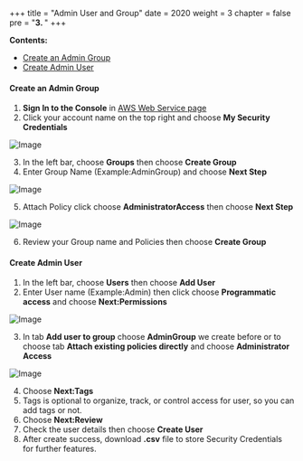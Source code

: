 +++
title = "Admin User and Group"
date = 2020
weight = 3
chapter = false
pre = "<b>3. </b>"
+++

**Contents:**
- [Create an Admin Group](#create-an-admin-group)
- [Create Admin User](#create-admin-user)

#### Create an Admin Group

1. **Sign In to the Console** in [AWS Web Service page](https://aws.amazon.com/)
2. Click your account name on the top right and choose **My Security Credentials**

![Image](/images/1-account-setup/MySecurity.png?width=15pc)

3. In the left bar, choose **Groups** then choose **Create Group**
4. Enter Group Name (Example:AdminGroup) and choose **Next Step**

![Image](/images/1-account-setup/GroupName.png?width=90pc)

5. Attach Policy click choose **AdministratorAccess** then choose **Next Step**

![Image](/images/1-account-setup/GroupPolicy.png?width=90pc)

6. Review your Group name and Policies then choose **Create Group**
   
#### Create Admin User

1. In the left bar, choose **Users** then choose **Add User**
2. Enter User name (Example:Admin) then click choose **Programmatic access** and choose **Next:Permissions**

![Image](/images/1-account-setup/AddUser.png?width=90pc)

3. In tab **Add user to group** choose **AdminGroup** we create before or to choose tab **Attach existing policies directly** and choose **Administrator Access**

![Image](/images/1-account-setup/UserPolicy.png?width=90pc)

4. Choose **Next:Tags**
5. Tags is optional to organize, track, or control access for user, so you can add tags or not.
6. Choose **Next:Review**
7. Check the user details then choose **Create User**
8. After create success, download **.csv** file to store Security Credentials for further features.